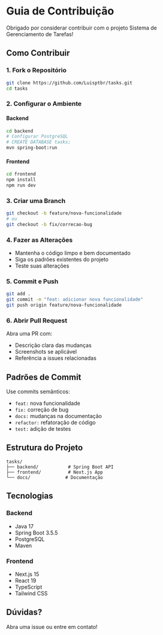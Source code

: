 # Guia de Contribuição

Obrigado por considerar contribuir com o projeto Sistema de Gerenciamento de Tarefas!

## Como Contribuir

### 1. Fork o Repositório
```bash
git clone https://github.com/Luisptbr/tasks.git
cd tasks
```

### 2. Configurar o Ambiente

#### Backend
```bash
cd backend
# Configurar PostgreSQL
# CREATE DATABASE tasks;
mvn spring-boot:run
```

#### Frontend
```bash
cd frontend
npm install
npm run dev
```

### 3. Criar uma Branch
```bash
git checkout -b feature/nova-funcionalidade
# ou
git checkout -b fix/correcao-bug
```

### 4. Fazer as Alterações
- Mantenha o código limpo e bem documentado
- Siga os padrões existentes do projeto
- Teste suas alterações

### 5. Commit e Push
```bash
git add .
git commit -m "feat: adicionar nova funcionalidade"
git push origin feature/nova-funcionalidade
```

### 6. Abrir Pull Request
Abra uma PR com:
- Descrição clara das mudanças
- Screenshots se aplicável
- Referência a issues relacionadas

## Padrões de Commit

Use commits semânticos:
- `feat:` nova funcionalidade
- `fix:` correção de bug
- `docs:` mudanças na documentação
- `refactor:` refatoração de código
- `test:` adição de testes

## Estrutura do Projeto

```
tasks/
├── backend/           # Spring Boot API
├── frontend/          # Next.js App
└── docs/             # Documentação
```

## Tecnologias

### Backend
- Java 17
- Spring Boot 3.5.5
- PostgreSQL
- Maven

### Frontend
- Next.js 15
- React 19
- TypeScript
- Tailwind CSS

## Dúvidas?

Abra uma issue ou entre em contato!
